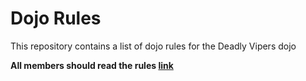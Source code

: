 Dojo Rules
==========

This repository contains a list of dojo rules for the Deadly Vipers dojo

**All members should read the rules [link](https://github.com/deadlyvipers)**
